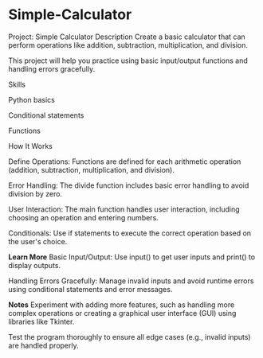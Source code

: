 # Simple-Calculator
Project: Simple Calculator
Description
Create a basic calculator that can perform operations like addition, subtraction, multiplication, and division.

This project will help you practice using basic input/output functions and handling errors gracefully.

Skills

Python basics

Conditional statements

Functions

How It Works

Define Operations: Functions are defined for each arithmetic operation (addition, subtraction, multiplication, and division).

Error Handling: The divide function includes basic error handling to avoid division by zero.

User Interaction: The main function handles user interaction, including choosing an operation and entering numbers.

Conditionals: Use if statements to execute the correct operation based on the user's choice.

**Learn More**
Basic Input/Output: Use input() to get user inputs and print() to display outputs.

Handling Errors Gracefully: Manage invalid inputs and avoid runtime errors using conditional statements and error messages.

**Notes**
Experiment with adding more features, such as handling more complex operations or creating a graphical user interface (GUI) using libraries like Tkinter.

Test the program thoroughly to ensure all edge cases (e.g., invalid inputs) are handled properly.
